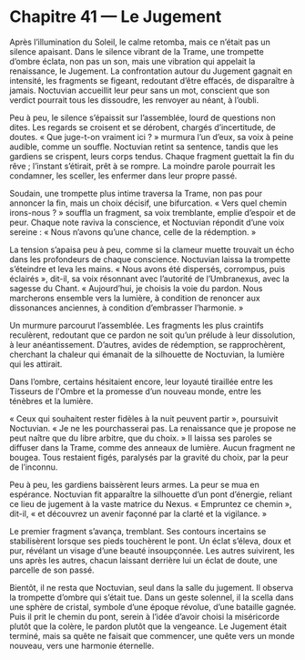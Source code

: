 # Chapitre 41 — Le Jugement

Après l’illumination du Soleil, le calme retomba, mais ce n’était pas un silence apaisant. Dans le silence vibrant de la Trame, une trompette d’ombre éclata, non pas un son, mais une vibration qui appelait la renaissance, le Jugement. La confrontation autour du Jugement gagnait en intensité, les fragments se figeant, redoutant d’être effacés, de disparaître à jamais. Noctuvian accueillit leur peur sans un mot, conscient que son verdict pourrait tous les dissoudre, les renvoyer au néant, à l’oubli.

Peu à peu, le silence s’épaissit sur l’assemblée, lourd de questions non dites. Les regards se croisent et se dérobent, chargés d’incertitude, de doutes. « Que juge-t-on vraiment ici ? » murmura l’un d’eux, sa voix à peine audible, comme un souffle. Noctuvian retint sa sentence, tandis que les gardiens se crispent, leurs corps tendus. Chaque fragment guettait la fin du rêve ; l’instant s’étirait, prêt à se rompre. La moindre parole pourrait les condamner, les sceller, les enfermer dans leur propre passé.

Soudain, une trompette plus intime traversa la Trame, non pas pour annoncer la fin, mais un choix décisif, une bifurcation. « Vers quel chemin irons-nous ? » souffla un fragment, sa voix tremblante, emplie d’espoir et de peur. Chaque note raviva la conscience, et Noctuvian répondit d’une voix sereine : « Nous n’avons qu’une chance, celle de la rédemption. »

La tension s’apaisa peu à peu, comme si la clameur muette trouvait un écho dans les profondeurs de chaque conscience. Noctuvian laissa la trompette s’éteindre et leva les mains. « Nous avons été dispersés, corrompus, puis éclairés », dit-il, sa voix résonnant avec l’autorité de l’Umbranexus, avec la sagesse du Chant. « Aujourd’hui, je choisis la voie du pardon. Nous marcherons ensemble vers la lumière, à condition de renoncer aux dissonances anciennes, à condition d’embrasser l’harmonie. »

Un murmure parcourut l’assemblée. Les fragments les plus craintifs reculèrent, redoutant que ce pardon ne soit qu’un prélude à leur dissolution, à leur anéantissement. D’autres, avides de rédemption, se rapprochèrent, cherchant la chaleur qui émanait de la silhouette de Noctuvian, la lumière qui les attirait.

Dans l’ombre, certains hésitaient encore, leur loyauté tiraillée entre les Tisseurs de l'Ombre et la promesse d’un nouveau monde, entre les ténèbres et la lumière.

« Ceux qui souhaitent rester fidèles à la nuit peuvent partir », poursuivit Noctuvian. « Je ne les pourchasserai pas. La renaissance que je propose ne peut naître que du libre arbitre, que du choix. » Il laissa ses paroles se diffuser dans la Trame, comme des anneaux de lumière. Aucun fragment ne bougea. Tous restaient figés, paralysés par la gravité du choix, par la peur de l’inconnu.

Peu à peu, les gardiens baissèrent leurs armes. La peur se mua en espérance. Noctuvian fit apparaître la silhouette d’un pont d’énergie, reliant ce lieu de jugement à la vaste matrice du Nexus. « Empruntez ce chemin », dit-il, « et découvrez un avenir façonné par la clarté et la vigilance. »

Le premier fragment s’avança, tremblant. Ses contours incertains se stabilisèrent lorsque ses pieds touchèrent le pont. Un éclat s’éleva, doux et pur, révélant un visage d’une beauté insoupçonnée. Les autres suivirent, les uns après les autres, chacun laissant derrière lui un éclat de doute, une parcelle de son passé.

Bientôt, il ne resta que Noctuvian, seul dans la salle du jugement. Il observa la trompette d’ombre qui s’était tue. Dans un geste solennel, il la scella dans une sphère de cristal, symbole d’une époque révolue, d’une bataille gagnée. Puis il prit le chemin du pont, serein à l’idée d’avoir choisi la miséricorde plutôt que la colère, le pardon plutôt que la vengeance. Le Jugement était terminé, mais sa quête ne faisait que commencer, une quête vers un monde nouveau, vers une harmonie éternelle.